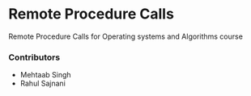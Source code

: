 # Remote Procedure Calls

Remote Procedure Calls for Operating systems and Algorithms course





### Contributors

- Mehtaab Singh
- Rahul Sajnani